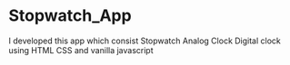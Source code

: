 # Stopwatch_App
I developed this app which consist Stopwatch Analog Clock Digital clock using HTML CSS and vanilla javascript 
